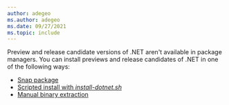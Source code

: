 ```yaml
---
author: adegeo
ms.author: adegeo
ms.date: 09/27/2021
ms.topic: include
---
```


Preview and release candidate versions of .NET aren't available in package managers. You can install previews and release candidates of .NET in one of the following ways:

- [Snap package](../linux-snap.md)
- [Scripted install with _install-dotnet.sh_](../linux-scripted-manual.md#scripted-install)
- [Manual binary extraction](../linux-scripted-manual.md#manual-install)
